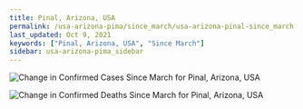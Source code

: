 ```yaml
---
title: Pinal, Arizona, USA
permalink: /usa-arizona-pima/since_march/usa-arizona-pinal-since_march.html
last_updated: Oct 9, 2021
keywords: ["Pinal, Arizona, USA", "Since March"]
sidebar: usa-arizona-pima_sidebar
---
```


![Change in Confirmed Cases Since March for Pinal, Arizona, USA](/covid_tracker/images/graphs/usa-arizona-pinal-delta_confirmed-since_march_graph.png)

![Change in Confirmed Deaths Since March for Pinal, Arizona, USA](/covid_tracker/images/graphs/usa-arizona-pinal-delta_deaths-since_march_graph.png)
